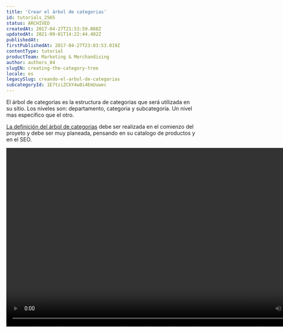 ```yaml
---
title: 'Crear el árbol de categorias'
id: tutorials_2565
status: ARCHIVED
createdAt: 2017-04-27T21:53:59.088Z
updatedAt: 2021-09-01T14:22:44.402Z
publishedAt: 
firstPublishedAt: 2017-04-27T23:03:53.019Z
contentType: tutorial
productTeam: Marketing & Merchandising
author: authors_84
slugEN: creating-the-category-tree
locale: es
legacySlug: creando-el-arbol-de-categorias
subcategoryId: 1E7tziZCkY4w8i4EmUuwec
---
```


El árbol de categorias es la estructura de categorias que será utilizada en su sitio. Los niveles son: departamento, categoria y subcategoria. Un nivel mas especifico que el otro.

[La definición del árbol de categorias](/es/tutorial/cadastrando-categoria/ "La definición del árbol de categorias") debe ser realizada en el comienzo del proyeto y debe ser muy planeada, pensando en su catalogo de productos y en el SEO.

<!--[if lt IE 9]><script>document.createElement('video');</script><![endif]--><video class="wp-video-shortcode" id="video-6334-1" width="840" height="473" preload="metadata" controls="controls"><source type="video/mp4" src="https://assets.contentful.com/alneenqid6w5/5EVmpjIxSECYa4okIyGsae/18e869041abb873483641b0a04fa93df/CriandoArvoreCategorias-1.mp4?_=1" />[https://assets.contentful.com/alneenqid6w5/5EVmpjIxSECYa4okIyGsae/18e869041abb873483641b0a04fa93df/CriandoArvoreCategorias-1.mp4](https://assets.contentful.com/alneenqid6w5/5EVmpjIxSECYa4okIyGsae/18e869041abb873483641b0a04fa93df/CriandoArvoreCategorias-1.mp4 "https://assets.contentful.com/alneenqid6w5/5EVmpjIxSECYa4okIyGsae/18e869041abb873483641b0a04fa93df/CriandoArvoreCategorias-1.mp4")</video>
